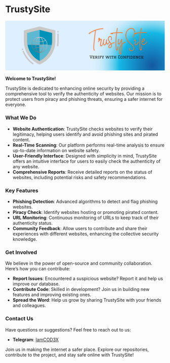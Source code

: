 # TrustySite

![TrustySite Logo](./assets/TrustySiteBanner.png)

**Welcome to TrustySite!**

TrustySite is dedicated to enhancing online security by providing a comprehensive tool to verify the authenticity of websites. Our mission is to protect users from piracy and phishing threats, ensuring a safer internet for everyone.

### What We Do

- **Website Authentication**: TrustySite checks websites to verify their legitimacy, helping users identify and avoid phishing sites and pirated content.
- **Real-Time Scanning**: Our platform performs real-time analysis to ensure up-to-date information on website safety.
- **User-Friendly Interface**: Designed with simplicity in mind, TrustySite offers an intuitive interface for users to easily check the authenticity of any website.
- **Comprehensive Reports**: Receive detailed reports on the status of websites, including potential risks and safety recommendations.

### Key Features

- **Phishing Detection**: Advanced algorithms to detect and flag phishing websites.
- **Piracy Check**: Identify websites hosting or promoting pirated content.
- **URL Monitoring**: Continuous monitoring of URLs to keep track of their authenticity status.
- **Community Feedback**: Allow users to contribute and share their experiences with different websites, enhancing the collective security knowledge.

### Get Involved

We believe in the power of open-source and community collaboration. Here’s how you can contribute:

- **Report Issues**: Encountered a suspicious website? Report it and help us improve our database.
- **Contribute Code**: Skilled in development? Join us in building new features and improving existing ones.
- **Spread the Word**: Help us grow by sharing TrustySite with your friends and colleagues.

### Contact Us

Have questions or suggestions? Feel free to reach out to us:

- **Telegram**: [IamCOD3X](https://t.me/IamCOD3X)

Join us in making the internet a safer place. Explore our repositories, contribute to the project, and stay safe online with TrustySite!
